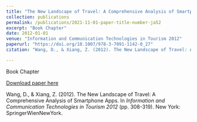 ```yaml
---
title: "The New Landscape of Travel: A Comprehensive Analysis of Smartphone Apps"
collection: publications
permalink: /publications/2021-11-01-paper-title-number-ja52
excerpt: "Book Chapter"
date: 2012-01-01
venue: "Information and Communication Technologies in Tourism 2012"
paperurl: "https://doi.org/10.1007/978-3-7091-1142-0_27"
citation: "Wang, D., & Xiang, Z. (2012). The New Landscape of Travel: A Comprehensive Analysis of Smartphone Apps. In <i>Information and Communication Technologies in Tourism 2012</i> (pp. 308-319). New York: SpringerWienNewYork."

---
```

Book Chapter

[Download paper here](https://doi.org/10.1007/978-3-7091-1142-0_27)

Wang, D., & Xiang, Z. (2012). The New Landscape of Travel: A Comprehensive Analysis of Smartphone Apps. In <i>Information and Communication Technologies in Tourism 2012</i> (pp. 308-319). New York: SpringerWienNewYork. 
